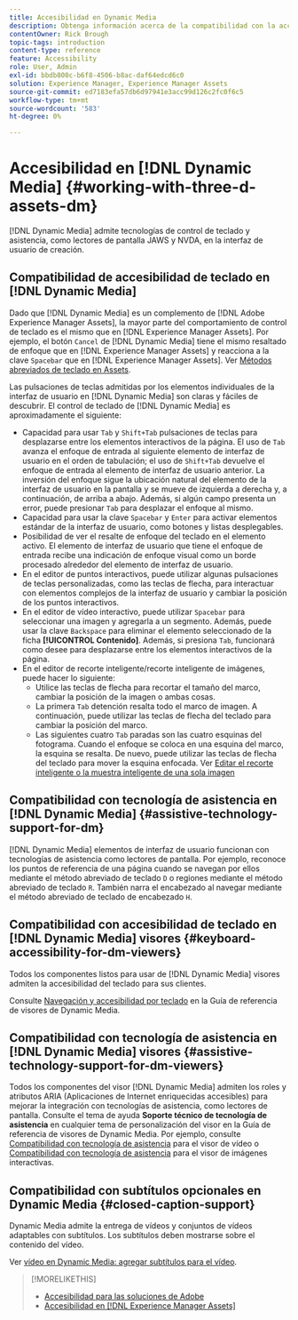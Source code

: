 ```yaml
---
title: Accesibilidad en Dynamic Media
description: Obtenga información acerca de la compatibilidad con la accesibilidad en los visores de Dynamic Media y Dynamic Media.
contentOwner: Rick Brough
topic-tags: introduction
content-type: reference
feature: Accessibility
role: User, Admin
exl-id: bbdb800c-b6f8-4506-b8ac-daf64edcd6c0
solution: Experience Manager, Experience Manager Assets
source-git-commit: ed7183efa57db6d97941e3acc99d126c2fc0f6c5
workflow-type: tm+mt
source-wordcount: '583'
ht-degree: 0%

---
```


# Accesibilidad en [!DNL Dynamic Media] {#working-with-three-d-assets-dm}

[!DNL Dynamic Media] admite tecnologías de control de teclado y asistencia, como lectores de pantalla JAWS y NVDA, en la interfaz de usuario de creación.

## Compatibilidad de accesibilidad de teclado en [!DNL Dynamic Media]

Dado que [!DNL Dynamic Media] es un complemento de [!DNL Adobe Experience Manager Assets], la mayor parte del comportamiento de control de teclado es el mismo que en [!DNL Experience Manager Assets]. Por ejemplo, el botón `Cancel` de [!DNL Dynamic Media] tiene el mismo resaltado de enfoque que en [!DNL Experience Manager Assets] y reacciona a la clave `Spacebar` que en [!DNL Experience Manager Assets]. Ver [Métodos abreviados de teclado en Assets](/help/assets/accessibility.md#keyboard-shortcuts).

Las pulsaciones de teclas admitidas por los elementos individuales de la interfaz de usuario en [!DNL Dynamic Media] son claras y fáciles de descubrir. El control de teclado de [!DNL Dynamic Media] es aproximadamente el siguiente:

* Capacidad para usar `Tab` y `Shift+Tab` pulsaciones de teclas para desplazarse entre los elementos interactivos de la página.
El uso de `Tab` avanza el enfoque de entrada al siguiente elemento de interfaz de usuario en el orden de tabulación; el uso de `Shift+Tab` devuelve el enfoque de entrada al elemento de interfaz de usuario anterior.
La inversión del enfoque sigue la ubicación natural del elemento de la interfaz de usuario en la pantalla y se mueve de izquierda a derecha y, a continuación, de arriba a abajo. Además, si algún campo presenta un error, puede presionar `Tab` para desplazar el enfoque al mismo.
* Capacidad para usar la clave `Spacebar` y `Enter` para activar elementos estándar de la interfaz de usuario, como botones y listas desplegables.
* Posibilidad de ver el resalte de enfoque del teclado en el elemento activo. El elemento de interfaz de usuario que tiene el enfoque de entrada recibe una indicación de enfoque visual como un borde procesado alrededor del elemento de interfaz de usuario.
* En el editor de puntos interactivos, puede utilizar algunas pulsaciones de teclas personalizadas, como las teclas de flecha, para interactuar con elementos complejos de la interfaz de usuario y cambiar la posición de los puntos interactivos.
* En el editor de vídeo interactivo, puede utilizar `Spacebar` para seleccionar una imagen y agregarla a un segmento. Además, puede usar la clave `Backspace` para eliminar el elemento seleccionado de la ficha **[!UICONTROL Contenido]**. Además, si presiona `Tab`, funcionará como desee para desplazarse entre los elementos interactivos de la página.
* En el editor de recorte inteligente/recorte inteligente de imágenes, puede hacer lo siguiente:
   * Utilice las teclas de flecha para recortar el tamaño del marco, cambiar la posición de la imagen o ambas cosas.
   * La primera `Tab` detención resalta todo el marco de imagen. A continuación, puede utilizar las teclas de flecha del teclado para cambiar la posición del marco.
   * Las siguientes cuatro `Tab` paradas son las cuatro esquinas del fotograma. Cuando el enfoque se coloca en una esquina del marco, la esquina se resalta. De nuevo, puede utilizar las teclas de flecha del teclado para mover la esquina enfocada.
Ver [Editar el recorte inteligente o la muestra inteligente de una sola imagen](/help/assets/image-profiles.md#editing-the-smart-crop-or-smart-swatch-of-a-single-image)

<!-- Keyboarding is the same because Dynamic Media is using the same UI library (Coral 3 (AEM 6.5) or Coral Spectrum (in Skyline)) as entire AEM Assets.  -->

<!-- In the Hotspot editor, Dynamic Media lets you use arrow keys to control the position of a hot spot. See [Carousel Banners](/help/assets/dynamic-media/carousel-banners.md#adding-hotspots-or-image-maps-to-an-image-banner) or [Interactive Images](/help/assets/dynamic-media/interactive-images.md#adding-hotspots-to-an-image-banner)  -->

<!-- I think we should definitely mention this in the DM-specific area of documentation for keyboard support. -->

<!-- I would not get into much of details of specific keyboard support logic of these editors. One of the reasons - chances are that accessibility support will receive Phase2-like attention, with more holistic approach. -->

## Compatibilidad con tecnología de asistencia en [!DNL Dynamic Media] {#assistive-technology-support-for-dm}

[!DNL Dynamic Media] elementos de interfaz de usuario funcionan con tecnologías de asistencia como lectores de pantalla. Por ejemplo, reconoce los puntos de referencia de una página cuando se navegan por ellos mediante el método abreviado de teclado `D` o regiones mediante el método abreviado de teclado `R`. También narra el encabezado al navegar mediante el método abreviado de teclado de encabezado `H`.

## Compatibilidad con accesibilidad de teclado en [!DNL Dynamic Media] visores {#keyboard-accessibility-for-dm-viewers}

Todos los componentes listos para usar de [!DNL Dynamic Media] visores admiten la accesibilidad del teclado para sus clientes.

Consulte [Navegación y accesibilidad por teclado](https://experienceleague.adobe.com/docs/dynamic-media-developer-resources/library/c-keyboard-accessibility.html) en la Guía de referencia de visores de Dynamic Media.

## Compatibilidad con tecnología de asistencia en [!DNL Dynamic Media] visores {#assistive-technology-support-for-dm-viewers}

Todos los componentes del visor [!DNL Dynamic Media] admiten los roles y atributos ARIA (Aplicaciones de Internet enriquecidas accesibles) para mejorar la integración con tecnologías de asistencia, como lectores de pantalla.
Consulte el tema de ayuda **Soporte técnico de tecnología de asistencia** en cualquier tema de personalización del visor en la Guía de referencia de visores de Dynamic Media. Por ejemplo, consulte [Compatibilidad con tecnología de asistencia](https://experienceleague.adobe.com/docs/dynamic-media-developer-resources/library/viewers-aem-assets-dmc/video/r-html5-video-viewer-20-assistive.html) para el visor de vídeo o [Compatibilidad con tecnología de asistencia](https://experienceleague.adobe.com/docs/dynamic-media-developer-resources/library/viewers-for-aem-assets-only/interactive-images/c-html5-aem-interactive-image-assistive.html#viewers-for-aem-assets-only) para el visor de imágenes interactivas.

## Compatibilidad con subtítulos opcionales en Dynamic Media {#closed-caption-support}

Dynamic Media admite la entrega de vídeos y conjuntos de vídeos adaptables con subtítulos. Los subtítulos deben mostrarse sobre el contenido del vídeo.

Ver [vídeo en Dynamic Media: agregar subtítulos para el vídeo](/help/assets/video.md#adding-captions-to-video).

>[!MORELIKETHIS]
>
>* [Accesibilidad para las soluciones de Adobe](https://www.adobe.com/accessibility.html)
>* [Accesibilidad en [!DNL Experience Manager Assets]](/help/assets/accessibility.md)
